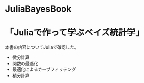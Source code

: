 # JuliaBayesBook

# 「Juliaで作って学ぶベイズ統計学」
本書の内容についてJuliaで確認した。

 - 微分計算
 - 関数の最適化
 - 最適化によるカーブフィッテング
 - 積分計算

